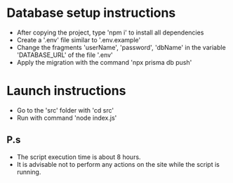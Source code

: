 # Database setup instructions
- After copying the project, type 'npm i' to install all dependencies
- Create a '.env' file similar to '.env.example'
- Change the fragments 'userName', 'password', 'dbName' in the variable 'DATABASE_URL' of the file '.env'
- Apply the migration with the command 'npx prisma db push'

# Launch instructions
- Go to the 'src' folder with 'cd src'
- Run with command 'node index.js'

## P.s
- The script execution time is about 8 hours.
- It is advisable not to perform any actions on the site while the script is running.
